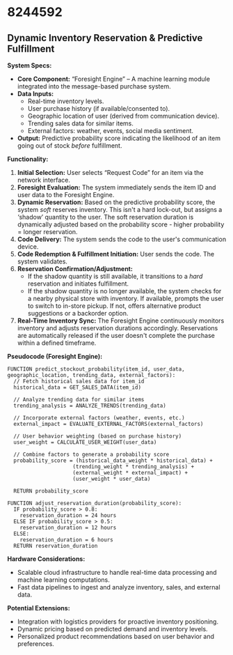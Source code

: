 # 8244592

## Dynamic Inventory Reservation & Predictive Fulfillment

**System Specs:**

*   **Core Component:** “Foresight Engine” – A machine learning module integrated into the message-based purchase system.
*   **Data Inputs:**
    *   Real-time inventory levels.
    *   User purchase history (if available/consented to).
    *   Geographic location of user (derived from communication device).
    *   Trending sales data for similar items.
    *   External factors: weather, events, social media sentiment.
*   **Output:** Predictive probability score indicating the likelihood of an item going out of stock *before* fulfillment.

**Functionality:**

1.  **Initial Selection:** User selects “Request Code” for an item via the network interface.
2.  **Foresight Evaluation:** The system immediately sends the item ID and user data to the Foresight Engine.
3.  **Dynamic Reservation:** Based on the predictive probability score, the system *soft* reserves inventory.  This isn't a hard lock-out, but assigns a ‘shadow’ quantity to the user.  The soft reservation duration is dynamically adjusted based on the probability score - higher probability = longer reservation.
4.  **Code Delivery:** The system sends the code to the user's communication device.
5.  **Code Redemption & Fulfillment Initiation:** User sends the code. The system validates.
6.  **Reservation Confirmation/Adjustment:**
    *   If the shadow quantity is still available, it transitions to a *hard* reservation and initiates fulfillment.
    *   If the shadow quantity is no longer available, the system checks for a nearby physical store with inventory. If available, prompts the user to switch to in-store pickup. If not, offers alternative product suggestions or a backorder option.
7.  **Real-Time Inventory Sync:**  The Foresight Engine continuously monitors inventory and adjusts reservation durations accordingly.  Reservations are automatically released if the user doesn't complete the purchase within a defined timeframe.

**Pseudocode (Foresight Engine):**

```
FUNCTION predict_stockout_probability(item_id, user_data, geographic_location, trending_data, external_factors):
  // Fetch historical sales data for item_id
  historical_data = GET_SALES_DATA(item_id)

  // Analyze trending data for similar items
  trending_analysis = ANALYZE_TRENDS(trending_data)

  // Incorporate external factors (weather, events, etc.)
  external_impact = EVALUATE_EXTERNAL_FACTORS(external_factors)

  // User behavior weighting (based on purchase history)
  user_weight = CALCULATE_USER_WEIGHT(user_data)

  // Combine factors to generate a probability score
  probability_score = (historical_data_weight * historical_data) +
                     (trending_weight * trending_analysis) +
                     (external_weight * external_impact) +
                     (user_weight * user_data)

  RETURN probability_score

FUNCTION adjust_reservation_duration(probability_score):
  IF probability_score > 0.8:
    reservation_duration = 24 hours
  ELSE IF probability_score > 0.5:
    reservation_duration = 12 hours
  ELSE:
    reservation_duration = 6 hours
  RETURN reservation_duration
```

**Hardware Considerations:**

*   Scalable cloud infrastructure to handle real-time data processing and machine learning computations.
*   Fast data pipelines to ingest and analyze inventory, sales, and external data.

**Potential Extensions:**

*   Integration with logistics providers for proactive inventory positioning.
*   Dynamic pricing based on predicted demand and inventory levels.
*   Personalized product recommendations based on user behavior and preferences.